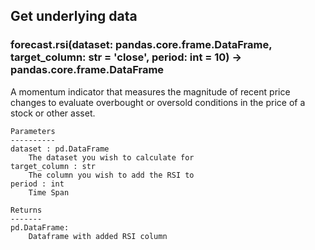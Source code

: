 ## Get underlying data 
### forecast.rsi(dataset: pandas.core.frame.DataFrame, target_column: str = 'close', period: int = 10) -> pandas.core.frame.DataFrame

A momentum indicator that measures the magnitude of recent price changes to evaluate
    overbought or oversold conditions in the price of a stock or other asset.

    Parameters
    ----------
    dataset : pd.DataFrame
        The dataset you wish to calculate for
    target_column : str
        The column you wish to add the RSI to
    period : int
        Time Span

    Returns
    -------
    pd.DataFrame:
        Dataframe with added RSI column

